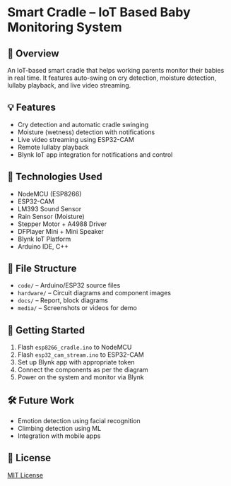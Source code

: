 # Smart Cradle – IoT Based Baby Monitoring System

## 🌟 Overview
An IoT-based smart cradle that helps working parents monitor their babies in real time. It features auto-swing on cry detection, moisture detection, lullaby playback, and live video streaming.

## 💡 Features
- Cry detection and automatic cradle swinging
- Moisture (wetness) detection with notifications
- Live video streaming using ESP32-CAM
- Remote lullaby playback
- Blynk IoT app integration for notifications and control

## 🔧 Technologies Used
- NodeMCU (ESP8266)
- ESP32-CAM
- LM393 Sound Sensor
- Rain Sensor (Moisture)
- Stepper Motor + A4988 Driver
- DFPlayer Mini + Mini Speaker
- Blynk IoT Platform
- Arduino IDE, C++

## 📁 File Structure
- `code/` – Arduino/ESP32 source files
- `hardware/` – Circuit diagrams and component images
- `docs/` – Report, block diagrams
- `media/` – Screenshots or videos for demo

## 🚀 Getting Started
1. Flash `esp8266_cradle.ino` to NodeMCU
2. Flash `esp32_cam_stream.ino` to ESP32-CAM
3. Set up Blynk app with appropriate token
4. Connect the components as per the diagram
5. Power on the system and monitor via Blynk

## 🛠️ Future Work
- Emotion detection using facial recognition
- Climbing detection using ML
- Integration with mobile apps

## 📜 License
[MIT License](LICENSE)
